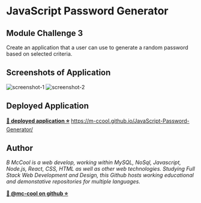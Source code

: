 # JavaScript Password Generator

## Module Challenge 3
Create an application that a user can use to generate a random password based on selected criteria.

## Screenshots of Application
![screenshot-1](https://user-images.githubusercontent.com/101916187/192420573-11099d86-0491-4b2a-b12d-bcb3a2089b93.png)
![screenshot-2](https://user-images.githubusercontent.com/101916187/192420574-7585a0c3-661a-4475-96af-51d5d4e2dbd1.png)


## Deployed Application
**[🔗 deployed application ⭐](https://m-ccool.github.io/JavaScript-Password-Generator/)**
https://m-ccool.github.io/JavaScript-Password-Generator/

## Author

*B McCool is a web develop, working within MySQL, NoSql, Javascript, Node.js, React, CSS, HTML as well as other web technologies. Studying Full Stack Web Development and Design, this Github hosts working educational and demonstative repositories for multiple languages.*

**[🐉 @mc-cool on github ⭐](https://github.com/m-ccool)**
